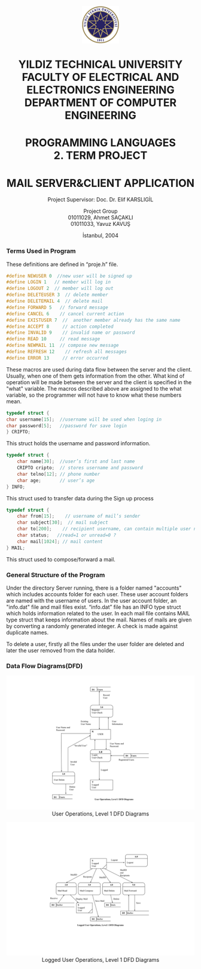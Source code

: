 <p align="center">
    <img align="center" src="uni-logo.gif" alt="Yildiz Technical University"/>
</p>

<h1 align="center">
    YILDIZ TECHNICAL UNIVERSITY<br />
    FACULTY OF  ELECTRICAL AND ELECTRONICS ENGINEERING<br />
    DEPARTMENT OF COMPUTER ENGINEERING
</h1>


<h1 align="center">
    PROGRAMMING LANGUAGES<br />
    2. TERM PROJECT
</h1>


<h1 align="center">MAIL SERVER&CLIENT APPLICATION</h1>


<p align="center">Project Supervisor: Doc. Dr. Elif KARSLIGİL</p>


<p align="center">
    Project Group<br />
    01011029, Ahmet SAÇAKLI<br />
    01011033, Yavuz KAVUŞ<br />
</p>


<p align="center">
    İstanbul, 2004
</p>

### Terms Used in Program

These definitions are  defined in “proje.h” file.
```c
#define NEWUSER 0  //new user will be signed up
#define LOGIN 1   // member will log in
#define LOGOUT 2  // member will log out
#define DELETEUSER 3  // delete member
#define DELETEMAIL 4  // delete mail
#define FORWARD 5   // forward message
#define CANCEL 6    // cancel current action
#define EXISTUSER 7  //  another member already has the same name
#define ACCEPT 8     // action completed
#define INVALID 9    // invalid name or password
#define READ 10     // read message
#define NEWMAIL 11  // compose new message
#define REFRESH 12    // refresh all messages
#define ERROR 13     // error occurred
```
These macros are used during data flow between the server and the client. Usually, when one of them gets information from the other. What kind of operation will be made between the server and the client is specified in the "what" variable. The macros described above are assigned to the what variable, so the programmer will not have to know what these numbers mean. 
```c
typedef struct {
char username[15];  //username will be used when loging in    
char password[5];   //password for save login
} CRIPTO;
```

This struct holds the username and password information.
```c
typedef struct {
    char name[30];  //user’s first and last name
    CRIPTO cripto;  // stores username and password
    char telno[12]; // phone number
    char age;       // user’s age
} INFO;
```
This struct used to transfer data during the Sign up process
```c
typedef struct {
    char from[15];    // username of mail’s sender
    char subject[30];  // mail subject
    char to[200];    // recipient username, can contain multiple user name
    char status;   //read=1 or unread=0 ?
    char mail[1024]; // mail content
} MAIL;
```
This struct used to compose/forward a mail.



### General Structure of the Program

Under the directory Server running, there is a folder named "accounts" which includes accounts folder for each user. These user account folders are named with the username of users. In the user account folder, an "info.dat" file and mail files exist. “info.dat” file has an INFO type struct which holds information related to the user. In each mail file contains MAIL type struct that keeps information about the mail. Names of mails are given by converting a randomly generated integer. A check is made against duplicate names. 

To delete a user, firstly all the files under the user folder are deleted and later the user removed from the data holder.


### Data Flow Diagrams(DFD)
<p align="center">
    <img src="dfd-1.svg" alt="Data Flow Diagrams" /><br />
    User Operations, Level 1 DFD Diagrams
</p>
<p align="center">
    <img src="dfd-2.svg" alt="Data Flow Diagrams" /><br />
    Logged User Operations, Level 1 DFD Diagrams
</p>
